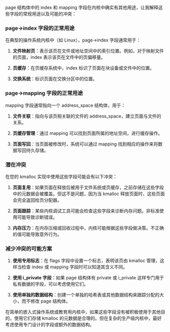 page 结构体中的 index 和 mapping 字段在内核中确实有其他用途，让我解释这些字段的常规用途以及可能的冲突：

### page->index 字段的正常用途

在典型的操作系统内核中（如 Linux），page->index 字段通常用于：

1. **文件映射页**：表示该页在文件或地址空间中的索引位置。例如，对于映射文件的页面，index 表示该页在文件中的页偏移量。

2. **页缓存**：在页缓存系统中，index 标识了页面在块设备或文件中的位置。

3. **交换系统**：标识页面在交换分区中的位置。

### page->mapping 字段的正常用途

mapping 字段通常指向一个 address_space 结构体，用于：

1. **文件关联**：指向与该页相关联的文件的 address_space，建立页面与文件的关系。

2. **页缓存管理**：通过 mapping 可以找到页面所属的地址空间，进行缓存操作。

3. **页面写回**：当页面被修改时，系统可以通过 mapping 找到相应的操作来将数据写回持久存储。

### 潜在冲突

在您的 kmalloc 实现中使用这些字段可能会有以下冲突：

1. **页面复用**：如果页面在释放后被用于文件系统或页缓存，之前存储在这些字段中的元数据会被覆盖。但这不是问题，因为当 kmalloc 释放页面时，这些页面会完全返回给页分配器。

2. **页面跟踪**：某些内核调试工具可能会检查这些字段来诊断内存问题。非标准使用可能导致诊断错误。

3. **内存压力**：在内存压缩或回收过程中，内核可能根据这些字段做决策。不正确的值可能导致意外行为。

### 减少冲突的可能方案

1. **使用专用标志**：在 flags 字段中设置一个标志，表明该页由 kmalloc 管理，这样当检查 index 或 mapping 字段时可以知道其含义不同。

2. **使用 i_private 字段**：如果 page 结构体有 private 或 i_private 这样专门用于私有数据的字段，可以考虑使用它们。

3. **使用单独的数据结构**：创建一个单独的哈希表或其他数据结构来跟踪分配的大小，而不修改 page 结构体。

在简单的嵌入式操作系统或教育用内核中，如果这些字段没有被积极使用于其他目的，使用它们存储 kmalloc 的元数据是合理的。但在复杂的生产级内核中，最好考虑使用专门设计的字段或额外的数据结构。